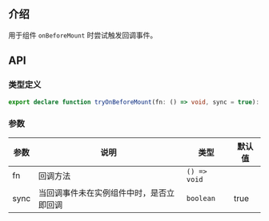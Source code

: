 ## 介绍
用于组件 `onBeforeMount` 时尝试触发回调事件。


## API

### 类型定义

```ts
export declare function tryOnBeforeMount(fn: () => void, sync = true): void;
```

### 参数

| 参数   | 说明 | 类型           | 默认值  |
|------|--|--------------|------|
| fn   | 回调方法 | `() => void` |      |
| sync | 当回调事件未在实例组件中时，是否立即回调 | `boolean`    | true |
